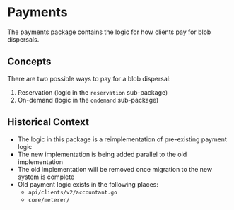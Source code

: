 # Payments

The payments package contains the logic for how clients pay for blob dispersals.

## Concepts

There are two possible ways to pay for a blob dispersal:

1. Reservation (logic in the `reservation` sub-package)
2. On-demand (logic in the `ondemand` sub-package)

## Historical Context

- The logic in this package is a reimplementation of pre-existing payment logic
- The new implementation is being added parallel to the old implementation
- The old implementation will be removed once migration to the new system is complete
- Old payment logic exists in the following places:
    - `api/clients/v2/accountant.go`
    - `core/meterer/`
